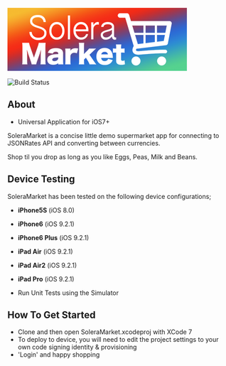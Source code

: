 ![Alt text](/Assets/Art/SoleraMarketLogo.png)

![Build Status](https://api.travis-ci.org/henrinormak/Heimdall.svg)

## About

- Universal Application for iOS7+

SoleraMarket is a concise little demo supermarket app for connecting to JSONRates API and converting between currencies.

Shop til you drop as long as you like Eggs, Peas, Milk and Beans.

## Device Testing

SoleraMarket has been tested on the following device configurations;

- **iPhone5S** (iOS 8.0)
- **iPhone6** (iOS 9.2.1)
- **iPhone6 Plus** (iOS 9.2.1)
- **iPad Air** (iOS 9.2.1)
- **iPad Air2** (iOS 9.2.1)
- **iPad Pro** (iOS 9.2.1)

- Run Unit Tests using the Simulator

## How To Get Started

- Clone and then open SoleraMarket.xcodeproj with XCode 7
- To deploy to device, you will need to edit the project settings to your own code signing identity & provisioning
- 'Login' and happy shopping

